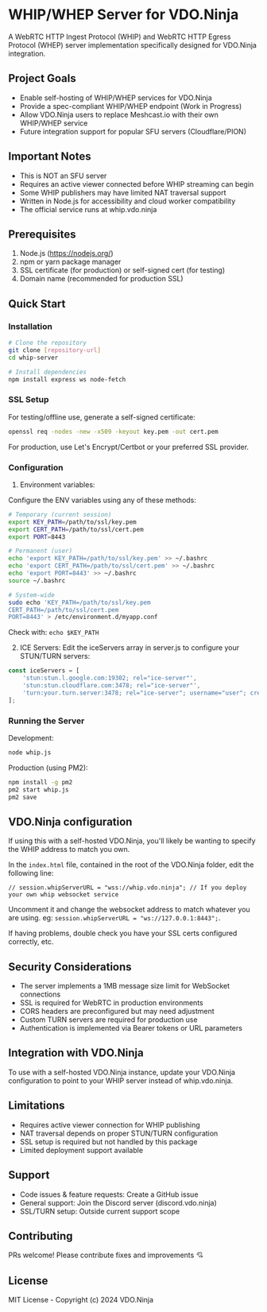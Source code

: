 # WHIP/WHEP Server for VDO.Ninja
A WebRTC HTTP Ingest Protocol (WHIP) and WebRTC HTTP Egress Protocol (WHEP) server implementation specifically designed for VDO.Ninja integration.

## Project Goals
- Enable self-hosting of WHIP/WHEP services for VDO.Ninja
- Provide a spec-compliant WHIP/WHEP endpoint (Work in Progress)
- Allow VDO.Ninja users to replace Meshcast.io with their own WHIP/WHEP service
- Future integration support for popular SFU servers (Cloudflare/PION)

## Important Notes
- This is NOT an SFU server
- Requires an active viewer connected before WHIP streaming can begin
- Some WHIP publishers may have limited NAT traversal support
- Written in Node.js for accessibility and cloud worker compatibility
- The official service runs at whip.vdo.ninja

## Prerequisites
1. Node.js (https://nodejs.org/)
2. npm or yarn package manager
3. SSL certificate (for production) or self-signed cert (for testing)
4. Domain name (recommended for production SSL)

## Quick Start

### Installation
```bash
# Clone the repository
git clone [repository-url]
cd whip-server

# Install dependencies
npm install express ws node-fetch
```

### SSL Setup
For testing/offline use, generate a self-signed certificate:
```bash
openssl req -nodes -new -x509 -keyout key.pem -out cert.pem
```

For production, use Let's Encrypt/Certbot or your preferred SSL provider.

### Configuration
1. Environment variables:

Configure the ENV variables using any of these methods:

```bash
# Temporary (current session)
export KEY_PATH=/path/to/ssl/key.pem
export CERT_PATH=/path/to/ssl/cert.pem
export PORT=8443

# Permanent (user)
echo 'export KEY_PATH=/path/to/ssl/key.pem' >> ~/.bashrc
echo 'export CERT_PATH=/path/to/ssl/cert.pem' >> ~/.bashrc
echo 'export PORT=8443' >> ~/.bashrc
source ~/.bashrc

# System-wide
sudo echo 'KEY_PATH=/path/to/ssl/key.pem
CERT_PATH=/path/to/ssl/cert.pem
PORT=8443' > /etc/environment.d/myapp.conf
```

Check with: `echo $KEY_PATH`

2. ICE Servers:
Edit the iceServers array in server.js to configure your STUN/TURN servers:
```javascript
const iceServers = [
    'stun:stun.l.google.com:19302; rel="ice-server"',
    'stun:stun.cloudflare.com:3478; rel="ice-server"',
    'turn:your.turn.server:3478; rel="ice-server"; username="user"; credential="pass"'
];
```

### Running the Server
Development:
```bash
node whip.js
```

Production (using PM2):
```bash
npm install -g pm2
pm2 start whip.js
pm2 save
```

## VDO.Ninja configuration

If using this with a self-hosted VDO.Ninja, you'll likely be wanting to specify the WHIP address to match you own.

In the `index.html` file, contained in the root of the VDO.Ninja folder, edit the following line:
```
// session.whipServerURL = "wss://whip.vdo.ninja"; // If you deploy your own whip websocket service
```
Uncomment it and change the websocket address to match whatever you are using. eg: `session.whipServerURL = "ws://127.0.0.1:8443";`.

If having problems, double check you have your SSL certs configured correctly, etc.

## Security Considerations
- The server implements a 1MB message size limit for WebSocket connections
- SSL is required for WebRTC in production environments
- CORS headers are preconfigured but may need adjustment
- Custom TURN servers are required for production use
- Authentication is implemented via Bearer tokens or URL parameters

## Integration with VDO.Ninja
To use with a self-hosted VDO.Ninja instance, update your VDO.Ninja configuration to point to your WHIP server instead of whip.vdo.ninja.

## Limitations
- Requires active viewer connection for WHIP publishing
- NAT traversal depends on proper STUN/TURN configuration
- SSL setup is required but not handled by this package
- Limited deployment support available

## Support
- Code issues & feature requests: Create a GitHub issue
- General support: Join the Discord server (discord.vdo.ninja)
- SSL/TURN setup: Outside current support scope

## Contributing
PRs welcome! Please contribute fixes and improvements 💘

## License
MIT License - Copyright (c) 2024 VDO.Ninja

